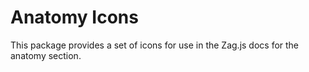 # Anatomy Icons

This package provides a set of icons for use in the Zag.js docs for the anatomy section.

